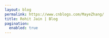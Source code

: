 ```yaml
---
layout: blog
permalink: https://www.cnblogs.com/MayeZhang/
title: Rohit Jain | Blog
pagination:
  enabled: true
---
```


